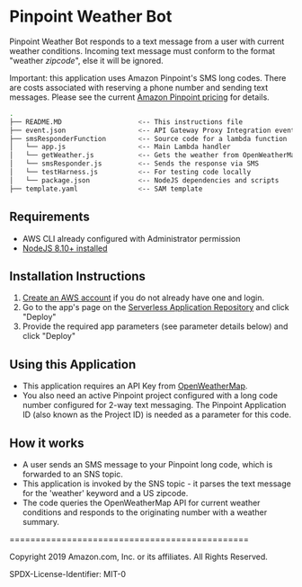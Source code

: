 # Pinpoint Weather Bot

Pinpoint Weather Bot responds to a text message from a user with current weather conditions.
Incoming text message must conform to the format "weather *zipcode*", else it will be ignored.

Important: this application uses Amazon Pinpoint's SMS long codes. There are costs associated with reserving a phone number and sending text messages. Please see the current [Amazon Pinpoint pricing](https://aws.amazon.com/pinpoint/pricing/) for details.

```bash
.
├── README.MD                   <-- This instructions file
├── event.json                  <-- API Gateway Proxy Integration event payload
├── smsResponderFunction        <-- Source code for a lambda function
│   └── app.js                  <-- Main Lambda handler
│   └── getWeather.js           <-- Gets the weather from OpenWeatherMap
│   └── smsResponder.js         <-- Sends the response via SMS
│   └── testHarness.js          <-- For testing code locally
│   └── package.json            <-- NodeJS dependencies and scripts
├── template.yaml               <-- SAM template
```

## Requirements

* AWS CLI already configured with Administrator permission
* [NodeJS 8.10+ installed](https://nodejs.org/en/download/)

## Installation Instructions

1. [Create an AWS account](https://portal.aws.amazon.com/gp/aws/developer/registration/index.html) if you do not already have one and login.
1. Go to the app's page on the [Serverless Application Repository](https://serverlessrepo.aws.amazon.com/applications/) and click "Deploy"
1. Provide the required app parameters (see parameter details below) and click "Deploy"

## Using this Application

* This application requires an API Key from [OpenWeatherMap](https://openweathermap.org/).
* You also need an active Pinpoint project configured with a long code number configured for 2-way text messaging. The Pinpoint Application ID (also known as the Project ID) is needed as a parameter for this code.

## How it works

* A user sends an SMS message to your Pinpoint long code, which is forwarded to an SNS topic.
* This application is invoked by the SNS topic - it parses the text message for the 'weather' keyword and a US zipcode.
* The code queries the OpenWeatherMap API for current weather conditions and responds to the originating number with a weather summary.

==============================================

Copyright 2019 Amazon.com, Inc. or its affiliates. All Rights Reserved.

SPDX-License-Identifier: MIT-0